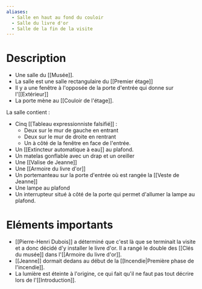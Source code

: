```yaml
---
aliases:
  - Salle en haut au fond du couloir
  - Salle du livre d'or
  - Salle de la fin de la visite
---
```

# Description
- Une salle du [[Musée]].
- La salle est une salle rectangulaire du [[Premier étage]]
- Il y a une fenêtre à l'opposée de la porte d'entrée qui donne sur l'[[Extérieur]]
- La porte mène au [[Couloir de l'étage]].

La salle contient : 
- Cinq [[Tableau expressionniste falsifié]] :
	- Deux sur le mur de gauche en entrant
	- Deux sur le mur de droite en rentrant
	- Un à côté de la fenêtre en face de l'entrée.
- Un [[Extincteur automatique à eau]] au plafond.
- Un matelas gonflable avec un drap et un oreiller
- Une [[Valise de Jeanne]]
- Une [[Armoire du livre d'or]]
- Un portemanteau sur la porte d'entrée où est rangée la [[Veste de Jeanne]]
- Une lampe au plafond
- Un interrupteur situé à côté de la porte qui permet d'allumer la lampe au plafond.

# Eléments importants
- [[Pierre-Henri Dubois]] a déterminé que c'est là que se terminait la visite et a donc décidé d'y installer le livre d'or. Il a rangé le double des [[Clés du musée]] dans l'[[Armoire du livre d'or]].
- [[Jeanne]] dormait dedans au début de la [[Incendie|Première phase de l'incendie]].
- La lumière est éteinte à l'origine, ce qui fait qu'il ne faut pas tout décrire lors de l'[[Introduction]].
